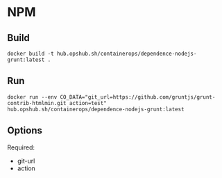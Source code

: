 # NPM

## Build

```shell
docker build -t hub.opshub.sh/containerops/dependence-nodejs-grunt:latest .
```

## Run

```shell
docker run --env CO_DATA="git_url=https://github.com/gruntjs/grunt-contrib-htmlmin.git action=test" hub.opshub.sh/containerops/dependence-nodejs-grunt:latest
```

## Options

Required:

- git-url
- action
